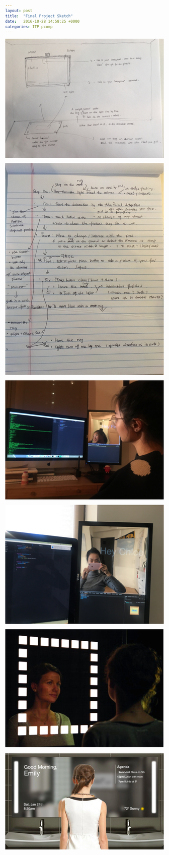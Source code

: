 ```yaml
---
layout: post
title:  "Final Project Sketch"
date:   2016-10-28 14:58:25 +0000
categories: ITP pcomp
---
```



![w2_p1](/pics/PCfinal_4.JPG)
<br/>

![w2_p1](/pics/PCfinal_3.JPG)
<br/>

![w2_p1](/pics/PCFinal_1.JPG)
<br/>

![w2_p1](/pics/PCFinal_2.JPG)
<br/>

![w2_p1](/pics/pcfep_1.png)
<br/>

![w2_p1](/pics/pcfep_2.png)
<br/>



